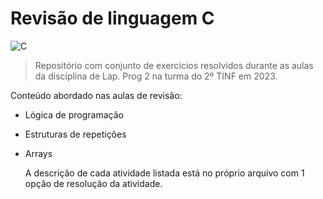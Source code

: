  # Revisão de linguagem C 
 ![C](https://img.shields.io/badge/c-%2300599C.svg?style=for-the-badge&logo=c&logoColor=white)
> Repositório com conjunto de exercícios resolvidos durante as aulas da disciplina de Lap. Prog 2 na turma do 2º TINF em 2023.

Conteúdo abordado nas aulas de revisão:
- Lógica de programação
- Estruturas de repetições
- Arrays

  A descrição de cada atividade listada está no próprio arquivo com 1 opção de resolução da atividade.

